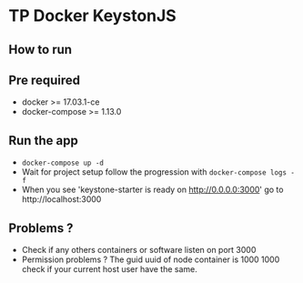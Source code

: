 # TP Docker KeystonJS

## How to run

## Pre required

- docker >= 17.03.1-ce
- docker-compose >= 1.13.0

## Run the app

- `docker-compose up -d`
- Wait for project setup follow the progression with `docker-compose logs -f`
- When you see 'keystone-starter is ready on http://0.0.0.0:3000' go to http://localhost:3000

## Problems ? 

- Check if any others containers or software listen on port 3000
- Permission problems ? The guid uuid of node container is 1000 1000 check if your current host user have the same.

